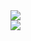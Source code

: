 <img src="https://capsule-render.vercel.app/api?type=waving&color=gradient&height=250&section=header&text=MANGTO%20GITHUB&fontSize=90">

<div>
  <img src="https://img.shields.io/badge/Python-#3776AB?style=flat&logo=Python&logoColor=white"/>
</div>
